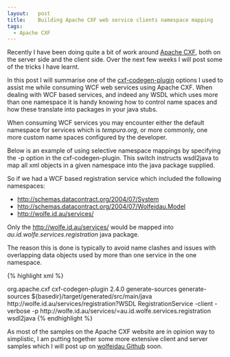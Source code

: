 ```yaml
--- 
layout:   post
title:    Building Apache CXF web service clients namespace mapping
tags: 
  - Apache CXF
---
```

Recently I have been doing quite a bit of work around [Apache CXF](http://cxf.apache.org/), both on the server side and the client side. Over the next few weeks I will post some of the tricks I have learnt.


In this post I will summarise one of the [cxf-codegen-plugin](http://cxf.apache.org/docs/maven-cxf-codegen-plugin-wsdl-to-java.html) options I used to assist me while consuming WCF web services using Apache CXF. When dealing with WCF based services, and indeed any WSDL which uses more than one namespace it is handy knowing how to control name spaces and how these translate into packages in your java stubs.

When consuming WCF services you may encounter either the default namespace for services which is _tempura.org_, or more commonly, one more custom name spaces configured by the developer. 

Below is an example of using selective namespace mappings by specifying the -p option in the cxf-codegen-plugin. This switch instructs wsdl2java to map all xml objects in a given namespace into the java package supplied.

So if we had a WCF based registration service which included the following namespaces:
* http://schemas.datacontract.org/2004/07/System
* http://schemas.datacontract.org/2004/07/Wolfeidau.Model
* http://wolfe.id.au/services/

Only the  http://wolfe.id.au/services/ would be mapped into _au.id.wolfe.services.registration_ java package.

The reason this is done is typically to avoid name clashes and issues with overlapping data objects used by more than one service in the one namespace.

{% highlight xml %}
<!-- Generate client using WSDL -->
<plugin>
  <groupId>org.apache.cxf</groupId>
  <artifactId>cxf-codegen-plugin</artifactId>
  <version>2.4.0</version>
  <executions>
    <execution>
      <id>generate-sources</id>
      <phase>generate-sources</phase>
        <configuration>
        <sourceRoot>${basedir}/target/generated/src/main/java</sourceRoot>
          <wsdlOptions>
            <wsdlOption>
              <wsdl>http://wolfe.id.au/services/registration?WSDL</wsdl>
              <serviceName>RegistrationService</serviceName>
              <extraargs>
                <extraarg>-client</extraarg>
                <extraarg>-verbose</extraarg>
                <extraarg>-p</extraarg>
                <extraarg>http://wolfe.id.au/services/=au.id.wolfe.services.registration</extraarg>
              </extraargs>
            </wsdlOption>
          </wsdlOptions>
        </configuration>
        <goals>
          <goal>wsdl2java</goal>
        </goals>
    </execution>
  </executions>
</plugin>
{% endhighlight %}

As most of the samples on the Apache CXF website are in opinion way to simplistic, I am putting together some more extensive client and server samples which I will post up on [wolfeidau Github](http://github.com/wolfeidau) soon.